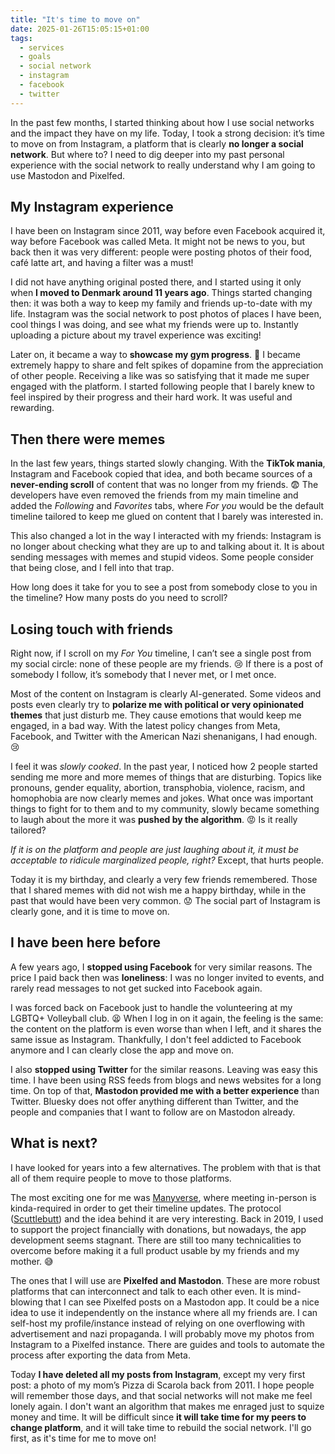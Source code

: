 ```yaml
---
title: "It's time to move on"
date: 2025-01-26T15:05:15+01:00
tags:
  - services
  - goals
  - social network
  - instagram
  - facebook
  - twitter
---
```

In the past few months, I started thinking about how I use social networks
and the impact they have on my life. Today, I took a strong decision: it’s
time to move on from Instagram, a platform that is clearly **no longer a social
network**. But where to? I need to dig deeper into my past personal experience
with the social network to really understand why I am going to use Mastodon
and Pixelfed.

<!--more-->

## My Instagram experience

I have been on Instagram since 2011, way before even Facebook acquired it,
way before Facebook was called Meta. It might not be news to you, but back
then it was very different: people were posting photos of their food, café
latte art, and having a filter was a must!

I did not have anything original posted there, and I started using it
only when **I moved to Denmark around 11 years ago**. Things started changing
then: it was both a way to keep my family and friends up-to-date with my
life. Instagram was the social network to post photos of places I have been,
cool things I was doing, and see what my friends were up to. Instantly
uploading a picture about my travel experience was exciting!

Later on, it became a way to **showcase my gym progress**. :muscle: I became extremely
happy to share and felt spikes of dopamine from the appreciation of other
people. Receiving a like was so satisfying that it made me super engaged
with the platform. I started following people that I barely knew to feel
inspired by their progress and their hard work. It was useful and rewarding.

## Then there were memes

In the last few years, things started slowly changing. With the **TikTok
mania**, Instagram and Facebook copied that idea, and both became sources of a
**never-ending scroll** of content that was no longer from my friends. :fearful:
The developers have even removed the friends from my main timeline and added the _Following_
and _Favorites_ tabs, where _For you_ would be the default timeline
tailored to keep me glued on content that I barely was interested in.

This also changed a lot in the way I interacted with my friends: Instagram
is no longer about checking what they are up to and talking about it. It is
about sending messages with memes and stupid videos. Some people consider
that being close, and I fell into that trap.

How long does it take for you to see a post from somebody close to you in the
timeline? How many posts do you need to scroll?

## Losing touch with friends

Right now, if I scroll on my _For You_ timeline, I can’t see a single post
from my social circle: none of these people are my friends. :cry: If there is
a post of somebody I follow, it’s somebody that I never met, or I met once.

Most of the content on Instagram is clearly AI-generated. Some videos and posts
even clearly try to **polarize me with political or very opinionated themes**
that just disturb me. They cause emotions that would keep me engaged, in a
bad way. With the latest policy changes from Meta, Facebook, and Twitter with
the American Nazi shenanigans, I had enough. :cry:

I feel it was _slowly cooked_. In the past year, I noticed how 2 people
started sending me more and more memes of things that are disturbing.
Topics like pronouns, gender equality, abortion, transphobia, violence, racism,
and homophobia are now clearly memes and jokes. What once was important things
to fight for to them and to my community, slowly became something to laugh about
the more it was **pushed by the algorithm**. :rage: Is it really tailored?

_If it is on the platform and people are just laughing about it, it must be
acceptable to ridicule marginalized people, right?_ Except, that hurts people.

Today it is my birthday, and clearly a very few friends remembered. Those that
I shared memes with did not wish me a happy birthday, while in the past that
would have been very common. :worried: The social part of Instagram is clearly
gone, and it is time to move on.

## I have been here before

A few years ago, I **stopped using Facebook** for very similar reasons. The
price I paid back then was **loneliness**: I was no longer invited to events,
and rarely read messages to not get sucked into Facebook again.

I was forced back on Facebook just to handle the volunteering at my LGBTQ+
Volleyball club. :tired_face: When I log in on it again, the feeling is the
same: the content on the platform is even worse than when I left, and it
shares the same issue as Instagram. Thankfully, I don't feel addicted to Facebook
anymore and I can clearly close the app and move on.

I also **stopped using Twitter** for the similar reasons. Leaving was easy this
time. I have been using RSS feeds from blogs and news websites for a long time.
On top of that, **Mastodon provided me with a better experience** than Twitter.
Bluesky does not offer anything different than Twitter, and the people and
companies that I want to follow are on Mastodon already.

## What is next?

I have looked for years into a few alternatives. The problem with that is
that all of them require people to move to those platforms.

The most exciting one for me was [Manyverse](https://manyver.se),
where meeting in-person is kinda-required in order to get their timeline
updates. The protocol ([Scuttlebutt](https://ssbc.github.io/scuttlebutt-protocol-guide/))
and the idea behind it are very interesting. Back in 2019, I used to support
the project financially with donations, but nowadays, the app development
seems stagnant. There are still too many technicalities to overcome before
making it a full product usable by my friends and my mother. :sweat_smile:

The ones that I will use are **Pixelfed and Mastodon**. These are
more robust platforms that can interconnect and talk to each other even. It is
mind-blowing that I can see Pixelfed posts on a Mastodon app. It could be
a nice idea to use it independently on the instance where all my friends are.
I can self-host my profile/instance instead of relying on one overflowing with
advertisement and nazi propaganda. I will probably move my photos from
Instagram to a Pixelfed instance. There are guides and tools to automate the
process after exporting the data from Meta.

Today **I have deleted all my posts from Instagram**, except my very first post:
a photo of my mom’s Pizza di Scarola back from 2011. I hope people will
remember those days, and that social networks will not make me feel lonely again.
I don't want an algorithm that makes me enraged just to squize money and time.
It will be difficult since **it will take time for my peers to change platform**,
and it will take time to rebuild the social network. I'll go first, as it's
time for me to move on!

